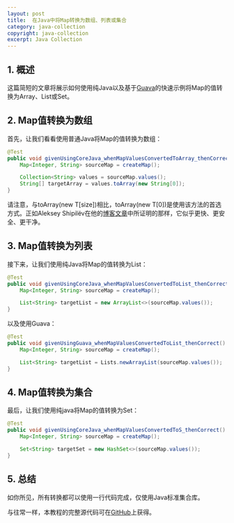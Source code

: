 ```yaml
---
layout: post
title:  在Java中将Map转换为数组、列表或集合
category: java-collection
copyright: java-collection
excerpt: Java Collection
---
```


## 1. 概述

这篇简短的文章将展示如何使用纯Java以及基于[Guava](https://code.google.com/p/guava-libraries/)的快速示例将Map的值转换为Array、List或Set。

## 2. Map值转换为数组

首先，让我们看看使用普通Java将Map的值转换为数组：

```java
@Test
public void givenUsingCoreJava_whenMapValuesConvertedToArray_thenCorrect() {
    Map<Integer, String> sourceMap = createMap();

    Collection<String> values = sourceMap.values();
    String[] targetArray = values.toArray(new String[0]);
}
```

请注意，与toArray(new T\[size])相比，toArray(new T\[0])是使用该方法的首选方式。正如Aleksey Shipilëv在他的[博客文章](https://shipilev.net/blog/2016/arrays-wisdom-ancients/#_conclusion)中所证明的那样，它似乎更快、更安全、更干净。

## 3. Map值转换为列表

接下来，让我们使用纯Java将Map的值转换为List：

```java
@Test
public void givenUsingCoreJava_whenMapValuesConvertedToList_thenCorrect() {
    Map<Integer, String> sourceMap = createMap();

    List<String> targetList = new ArrayList<>(sourceMap.values());
}
```

以及使用Guava：

```java
@Test
public void givenUsingGuava_whenMapValuesConvertedToList_thenCorrect() {
    Map<Integer, String> sourceMap = createMap();

    List<String> targetList = Lists.newArrayList(sourceMap.values());
}
```

## 4. Map值转换为集合

最后，让我们使用纯java将Map的值转换为Set：

```java
@Test
public void givenUsingCoreJava_whenMapValuesConvertedToS_thenCorrect() {
    Map<Integer, String> sourceMap = createMap();

    Set<String> targetSet = new HashSet<>(sourceMap.values());
}
```

## 5. 总结

如你所见，所有转换都可以使用一行代码完成，仅使用Java标准集合库。

与往常一样，本教程的完整源代码可在[GitHub](https://github.com/tuyucheng7/taketoday-tutorial4j/tree/master/java-core-modules/java-collections-conversions-1)上获得。